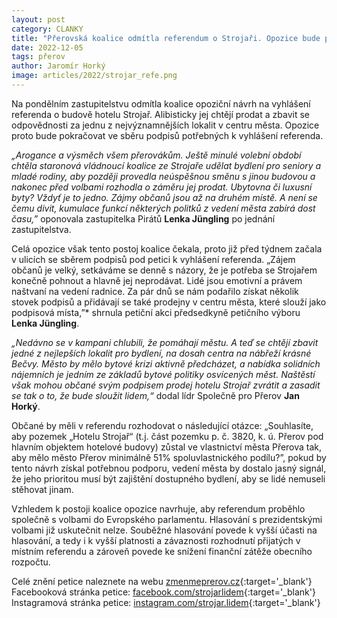 ```yaml
---
layout: post
category: CLANKY
title: "Přerovská koalice odmítla referendum o Strojaři. Opozice bude pokračovat ve sběru podpisů, aby odprodej budovy zvrátili"
date: 2022-12-05
tags: přerov
author: Jaromír Horký
image: articles/2022/strojar_refe.png
---
```

Na pondělním zastupitelstvu odmítla koalice opoziční návrh na vyhlášení referenda o budově hotelu Strojař. Alibisticky jej chtějí prodat a zbavit se odpovědnosti za jednu z nejvýznamnějších lokalit v centru města. Opozice proto bude pokračovat ve sběru podpisů potřebných k vyhlášení referenda.

*„Arogance a výsměch všem přerovákům. Ještě minulé volební období chtěla staronová vládnoucí koalice ze Strojaře udělat bydlení pro seniory a mladé rodiny, aby později provedla neúspěšnou směnu s jinou budovou a nakonec před volbami rozhodla o záměru jej prodat. Ubytovna či luxusní byty? Vždyť je to jedno. Zájmy občanů jsou až na druhém místě. A není se čemu divit, kumulace funkcí některých politků z vedení města zabírá dost času,”* oponovala zastupitelka Pirátů **Lenka Jüngling** po jednání zastupitelstva.

Celá  opozice však tento postoj koalice čekala, proto již před týdnem začala v ulicích se sběrem podpisů pod petici k vyhlášení referenda. „Zájem občanů je velký, setkáváme se denně s názory, že je potřeba se Strojařem konečně pohnout a hlavně jej neprodávat. Lidé jsou emotivní a právem naštvaní na vedení radnice. Za pár dnů se nám podařilo získat několik stovek podpisů a přidávají se také prodejny v centru města, které slouží jako podpisová místa,”* shrnula petiční akci předsedkyně petičního výboru **Lenka Jüngling**.

*„Nedávno se v kampani chlubili, že pomáhají městu. A teď se chtějí zbavit jedné z nejlepších lokalit pro bydlení, na dosah centra na nábřeží krásné Bečvy. Město by mělo bytové krizi aktivně předcházet, a nabídka solidních nájemních je jedním ze základů bytové politiky osvícených měst. Naštěstí však mohou občané svým podpisem prodej hotelu Strojař zvrátit a zasadit se tak o to, že bude sloužit lidem,“*  dodal lídr Společně pro Přerov **Jan Horký**.

Občané by měli v referendu rozhodovat o následující otázce: „Souhlasíte, aby pozemek „Hotelu Strojař“ (t.j. část pozemku p. č. 3820, k. ú. Přerov pod hlavním objektem hotelové budovy) zůstal ve vlastnictví města Přerova tak, aby mělo město Přerov minimálně 51% spoluvlastnického podílu?”, pokud by tento návrh získal potřebnou podporu, vedení města by dostalo jasný signál, že jeho prioritou musí být zajištění dostupného bydlení, aby se lidé nemuseli stěhovat jinam.

Vzhledem k postoji koalice opozice navrhuje, aby referendum proběhlo společně s volbami do Evropského parlamentu. Hlasování s prezidentskými volbami již uskutečnit nelze. Souběžné hlasování povede k vyšší účasti na hlasování, a tedy i k vyšší platnosti a závaznosti rozhodnutí přijatých v místním referendu a zároveň povede ke snížení finanční zátěže obecního rozpočtu.

Celé znění petice naleznete na webu [zmenmeprerov.cz](http://zmenmeprerov.cz){:target='_blank'}
Facebooková stránka petice: [facebook.com/strojarlidem](https://www.facebook.com/strojarlidem/){:target='_blank'}
Instagramová stránka petice: [instagram.com/strojar.lidem](https://www.instagram.com/strojar.lidem/){:target='_blank'}
